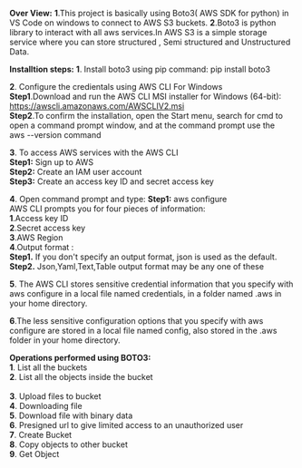 **Over View:**
**1**.This project is basically using Boto3( AWS SDK for python) in VS Code on windows to connect to AWS S3 buckets.
**2**.Boto3 is python library to interact with all aws services.In AWS S3 is a simple storage service where you can store structured , Semi structured and Unstructured Data.

**Installtion steps:**
**1**. Install boto3 using pip command: pip install boto3

**2**. Configure the credientals using AWS CLI For Windows<br/>
   **Step1**.Download and run the AWS CLI MSI installer for Windows (64-bit):<br/>
   https://awscli.amazonaws.com/AWSCLIV2.msi<br/>
   **Step2**.To confirm the installation, open the Start menu, search for cmd to open a command prompt window, and at the command prompt use the<br/>
    aws --version command<br/>
    
**3**. To access AWS services with the AWS CLI<br/>
   **Step1:** Sign up to AWS<br/>
   **Step2:** Create an IAM user account<br/>
   **Step3:** Create an access key ID and secret access key<br/>

**4**. Open command prompt and type:
   **Step1:** aws configure<br/>
     AWS CLI prompts you for four pieces of information:<br/>
     **1**.Access key ID<br/>
     **2**.Secret access key<br/>
     **3**.AWS Region<br/>
     **4**.Output format : <br/>
             **Step1.** If you don't specify an output format, json is used as the default.<br/>
             **Step2.** Json,Yaml,Text,Table output format may be any one of these<br/>
                       
**5**. The AWS CLI stores sensitive credential information that you specify with aws configure in a local file named credentials, in a folder named .aws in your home directory.
  
**6**.The less sensitive configuration options that you specify with aws configure are stored in a local file named config, also stored in the .aws folder in your home directory.

**Operations performed using BOTO3:**<br/>
**1**. List all the buckets<br/>
**2**. List all the objects inside the bucket<br/><br/>
**3**. Upload files to bucket<br/>
**4**. Downloading file<br/>
**5**. Download  file with binary data<br/>
**6**. Presigned url to give limited access  to an unauthorized user<br/>
**7**. Create Bucket<br/>
**8**. Copy objects to other bucket<br/>
**9**. Get Object<br/>
 
